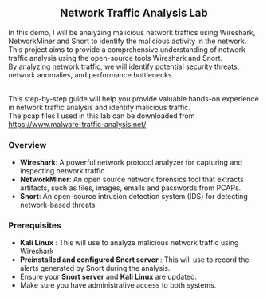 <h2 align="center"> Network Traffic Analysis Lab </h2>
In this demo, I will be analyzing malicious network traffics using Wireshark, NetworkMiner and Snort to identify the malicious activity in the network. 
This project aims to provide a comprehensive understanding of network traffic analysis using the open-source tools Wireshark and Snort. </br>
By analyzing network traffic, we will identify potential security threats, network anomalies, and performance bottlenecks.</br>

</br>This step-by-step guide will help you provide valuable hands-on experience in network traffic analysis and identify malicious traffic. </br>
The pcap files I used in this lab can be downloaded from https://www.malware-traffic-analysis.net/

### Overview
* **Wireshark**: A powerful network protocol analyzer for capturing and inspecting network traffic.
* **NetworkMiner**: An open source network forensics tool that extracts artifacts, such as files, images, emails and passwords from PCAPs.
* **Snort**: An open-source intrusion detection system (IDS) for detecting network-based threats.

### Prerequisites
* **Kali Linux** : This will use to analyze malicious network traffic using Wireshark
* **Preinstalled and configured Snort server** : This will use to record the alerts generated by Snort during the analysis.
* Ensure your **Snort server** and **Kali Linux** are updated.
* Make sure you have administrative access to both systems.
